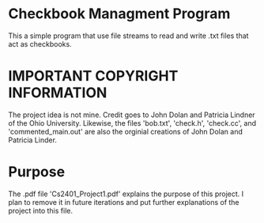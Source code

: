 # Checkbook Managment Program
This a simple program that use file streams to read and write .txt files that act as checkbooks.
# IMPORTANT COPYRIGHT INFORMATION
The project idea is not mine. Credit goes to John Dolan and Patricia Lindner of the Ohio University. Likewise, the files 'bob.txt', 'check.h', 'check.cc', and 
'commented_main.out' are also the orginial creations of John Dolan and Patricia Linder.
# Purpose
The .pdf file 'Cs2401_Project1.pdf' explains the purpose of this project. I plan to remove it in future iterations and put further explanations of the project into
this file.

